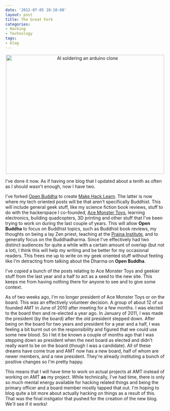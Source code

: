 ```yaml
---
date: '2012-07-05 10:10:00'
layout: post
title: The Great Fork
categories:
- Hacking
- Technology
tags:
- blog
---
```

<p style="text-align:center"><a href="http://www.flickr.com/photos/albill/7243221028/" title="Al soldering an arduino clone by albill, on Flickr"><img src="https://farm8.staticflickr.com/7232/7243221028_feefaacca0.jpg" width="500" height="375" alt="Al soldering an arduino clone"></a></p>

I've done it now. As if having one blog that I updated about a tenth as often as I should wasn't enough, now I have two.

I've forked [Open Buddha](http://openbuddha.com) to create [Make Hack Learn](http://makehacklearn.org). The latter is now where my tech oriented posts will be that aren't specifically Buddhist. This will include general geek stuff, like my science fiction book reviews, stuff to do with the hackerspace I co-founded, [Ace Monster Toys](http://www.acemonstertoys.org), learning electronics, building quadcopters, 3D printing and other stuff that I've been trying to work on during the last couple of years. This will allow <strong>Open Buddha</strong> to focus on Buddhist topics, such as Buddhist book reviews, my thoughts on being a lay Zen priest, teaching at the [Prajna Institute](http://www.prajnainstitute.org), and to generally focus on the Buddhadharma. Since I've effectively had two distinct audiences for quite a while with a certain amount of overlap (but not a lot), I think this will help my writing and be better for my occasional readers. This frees me up to write on my geek oriented stuff without feeling like I'm detracting from talking about the Dharma on <strong>Open Buddha</strong>. 

I've copied a bunch of the posts relating to Ace Monster Toys and geekier stuff from the last year and a half to act as a seed to the new site. This keeps me from having nothing there for anyone to see and to give some context.

As of two weeks ago, I'm no longer president of Ace Monster Toys or on the board. This was an effectively volunteer decision. A group of about 12 of us founded AMT in June of 2010 after meeting for a few months. I was elected to the board then and re-elected a year ago. In January of 2011, I was made the president (by the board) after the old president stepped down. After being on the board for two years and president for a year and a half, I was feeling a bit burnt out on the responsibility and figured that we could use some new blood. So I let it be known a couple of months ago that I was stepping down as president when the next board as elected and didn't really want to be on the board (though I was a candidate). All of these dreams have come true and AMT now has a new board, half of whom are newer members, and a new president. They're already instituting a bunch of positive changes so I'm pretty happy.

This means that I will have time to work on actual projects at AMT instead of working on AMT <strong>as</strong> my project. While technically, I've had time, there is only so much mental energy available for hacking related things and being the primary officer and a board member mostly tapped that out. I'm hoping to blog quite a bit more about actually hacking on things as a result of this. That was the final instigator that pushed for the creation of the new blog. We'll see if it works!

